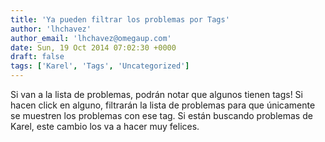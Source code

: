 ```yaml
---
title: 'Ya pueden filtrar los problemas por Tags'
author: 'lhchavez'
author_email: 'lhchavez@omegaup.com'
date: Sun, 19 Oct 2014 07:02:30 +0000
draft: false
tags: ['Karel', 'Tags', 'Uncategorized']
---
```


Si van a la lista de problemas, podrán notar que algunos tienen tags! Si hacen click en alguno, filtrarán la lista de problemas para que únicamente se muestren los problemas con ese tag. Si están buscando problemas de Karel, este cambio los va a hacer muy felices.